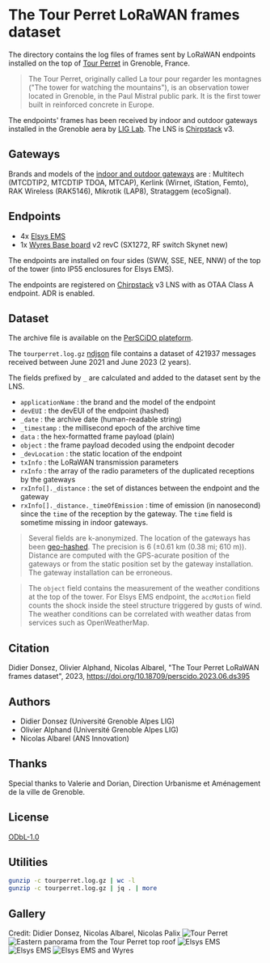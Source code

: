 # The Tour Perret LoRaWAN frames dataset

The directory contains the log files of frames sent by LoRaWAN endpoints installed on the top of [Tour Perret](https://en.wikipedia.org/wiki/Perret_tower_(Grenoble)) in Grenoble, France.

> The Tour Perret, originally called La tour pour regarder les montagnes ("The tower for watching the mountains"), is an observation tower located in Grenoble, in the Paul Mistral public park. It is the first tower built in reinforced concrete in Europe.

The endpoints' frames has been received by indoor and outdoor gateways installed in the Grenoble aera by [LIG Lab](https://www.liglab.fr/). The LNS is [Chirpstack](https://www.chirpstack.io/) v3.

## Gateways

Brands and models of the [indoor and outdoor gateways](https://campusiot.github.io/images/gallery.html) are : Multitech (MTCDTIP2, MTCDTIP TDOA, MTCAP), Kerlink (Wirnet, iStation, Femto), RAK Wireless (RAK5146), Mikrotik (LAP8), Strataggem (ecoSignal).

## Endpoints

* 4x [Elsys EMS](https://www.elsys.se/en/lora-ems/) 
* 1x [Wyres Base board](https://github.com/CampusIoT/RIOT-wyres/blob/main/boards/wyres_base/README.md) v2 revC (SX1272, RF switch Skynet new)

The endpoints are installed on four sides (SWW, SSE, NEE, NNW) of the top of the tower (into IP55 enclosures for Elsys EMS).

The endpoints are registered on [Chirpstack](https://www.chirpstack.io/) v3 LNS with as OTAA Class A endpoint. ADR is enabled.

## Dataset

The archive file is available on the [PerSCiDO plateform](https://perscido.univ-grenoble-alpes.fr/datasets/DS395).

The `tourperret.log.gz` [ndjson](http://ndjson.org/) file contains a dataset of 421937 messages received between June 2021 and June 2023 (2 years). 

The fields prefixed by `_` are calculated and  added to the dataset sent by the LNS.

* `applicationName` : the brand and the model of the endpoint
* `devEUI` : the devEUI of the endpoint (hashed)
* `_date` : the archive date (human-readable string)
* `_timestamp` : the millisecond epoch of the archive time
* `data` : the hex-formatted frame payload (plain)
* `object` : the frame payload decoded using the endpoint decoder
* `_devLocation` : the static location of the endpoint
* `txInfo` : the LoRaWAN transmission parameters 
* `rxInfo` : the array of the radio parameters of the duplicated receptions by the gateways
* `rxInfo[]._distance` : the set of distances between the endpoint and the gateway 
* `rxInfo[]._distance._timeOfEmission` : time of emission (in nanosecond) since the `time` of the reception by the gateway.  The `time` field is sometime missing in indoor gateways.

> Several fields are k-anonymized. The location of the gateways has been [geo-hashed](https://en.wikipedia.org/wiki/Geohash). The precision is 6 (±0.61 km (0.38 mi; 610 m)). Distance are computed with the GPS-acurate position of the gateways or from the static position set by the gateway installation. The gateway installation can be erroneous.

> The ```object``` field contains the measurement of the weather conditions at the top of the tower. For Elsys EMS endpoint, the ```accMotion``` field counts the shock inside the steel structure triggered by gusts of wind. The weather conditions can be correlated with weather datas from services such as OpenWeatherMap.

## Citation

Didier Donsez, Olivier Alphand, Nicolas Albarel, "The Tour Perret LoRaWAN frames dataset", 2023, https://doi.org/10.18709/perscido.2023.06.ds395

## Authors

* Didier Donsez (Université Grenoble Alpes LIG)
* Olivier Alphand (Université Grenoble Alpes LIG)
* Nicolas Albarel (ANS Innovation)

## Thanks

Special thanks to Valerie and Dorian, Direction Urbanisme et Aménagement de la ville de Grenoble.

## License
[ODbL-1.0](LICENSE.txt)

## Utilities

```bash
gunzip -c tourperret.log.gz | wc -l
gunzip -c tourperret.log.gz | jq . | more
```

## Gallery

Credit: Didier Donsez, Nicolas Albarel, Nicolas Palix
![Tour Perret](https://github.com/CampusIoT/datasets/blob/main/TourPerret/media/tourperret_01.jpg)
![Eastern panorama from the Tour Perret top roof](https://github.com/CampusIoT/datasets/blob/main/TourPerret/media/tourperret_top_pano_east.jpg)
![Elsys EMS](https://github.com/CampusIoT/datasets/blob/main/TourPerret/media/elsys_ems_tourperret_01.jpg)
![Elsys EMS](https://github.com/CampusIoT/datasets/blob/main/TourPerret/media/elsys_ems_tourperret_02.jpg)
![Elsys EMS and Wyres](https://github.com/CampusIoT/datasets/blob/main/TourPerret/media/elsys_ems_wyres_tourperret_03.jpg)
